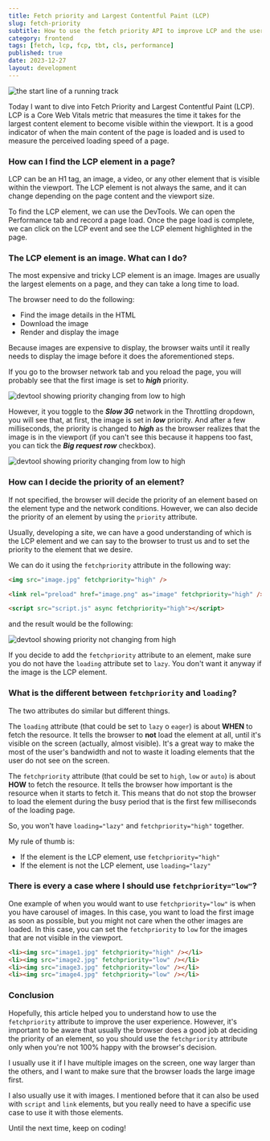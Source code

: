 ```yaml
---
title: Fetch priority and Largest Contentful Paint (LCP)
slug: fetch-priority
subtitle: How to use the fetch priority API to improve LCP and the user experience
category: frontend
tags: [fetch, lcp, fcp, tbt, cls, performance]
published: true
date: 2023-12-27
layout: development
---
```


<script>
  import Image from '$lib/components/Image.svelte';
  import mainImage from '$lib/assets/images/blog/priority.jpg?w=1000&h=600';
  import mainImageWebP from '$lib/assets/images/blog/priority.jpg?w=1000&h=600&format=webp&srcset';
	import PriorityHigh from '$lib/assets/images/blog/priority-high.png?w=1000&h=600';
	import PriorityHighWebP from '$lib/assets/images/blog/priority-high.png?w=1000&h=600&format=webp&srcset';
	import PriorityLowHigh from '$lib/assets/images/blog/priority-low-high.png?w=1000&h=600';
	import PriorityLowHighWebP from '$lib/assets/images/blog/priority-low-high.png?w=1000&h=600&format=webp&srcset';
	import PriorityHighHigh from '$lib/assets/images/blog/priority-high-high.png?w=1000&h=600';
	import PriorityHighHighWebP from '$lib/assets/images/blog/priority-high-high.png?w=1000&h=600&format=webp&srcset';
</script>

<Image
	wepImage={mainImageWebP}
	jpegImage={mainImage}
	alt='the start line of a running track'
	width={1000}
	height={600}
	placeholder='blur'
	classes='mt-6 mb-8 rounded-lg drop-shadow-md'
	loading='eager'
	feedImage=true
/>

Today I want to dive into Fetch Priority and Largest Contentful Paint (LCP). LCP is a Core Web Vitals metric that measures the time it takes for the largest content element to become visible within the viewport. It is a good indicator of when the main content of the page is loaded and is used to measure the perceived loading speed of a page.

### How can I find the LCP element in a page?

LCP can be an H1 tag, an image, a video, or any other element that is visible within the viewport. The LCP element is not always the same, and it can change depending on the page content and the viewport size.

To find the LCP element, we can use the DevTools. We can open the Performance tab and record a page load. Once the page load is complete, we can click on the LCP event and see the LCP element highlighted in the page.

### The LCP element is an image. What can I do?

The most expensive and tricky LCP element is an image. Images are usually the largest elements on a page, and they can take a long time to load.

The browser need to do the following:

- Find the image details in the HTML
- Download the image
- Render and display the image

Because images are expensive to display, the browser waits until it really needs to display the image before it does the aforementioned steps.

If you go to the browser network tab and you reload the page, you will probably see that the first image is set to **_high_** priority.

<Image
wepImage={PriorityHighWebP}
jpegImage={PriorityHigh}
alt='devtool showing priority changing from low to high'
width={1000}
height={600}
placeholder='blur'
classes='mt-6 mb-8 rounded-lg drop-shadow-md'
loading='lazy'
/>

However, it you toggle to the **_Slow 3G_** network in the Throttling dropdown, you will see that, at first, the image is set in **_low_** priority. And after a few milliseconds, the priority is changed to **_high_** as the browser realizes that the image is in the viewport (if you can't see this because it happens too fast, you can tick the **_Big request row_** checkbox).

<Image
wepImage={PriorityLowHighWebP}
jpegImage={PriorityLowHigh}
alt='devtool showing priority changing from low to high'
width={1000}
height={600}
placeholder='blur'
classes='mt-6 mb-8 rounded-lg drop-shadow-md'
loading='lazy'
/>

### How can I decide the priority of an element?

If not specified, the browser will decide the priority of an element based on the element type and the network conditions. However, we can also decide the priority of an element by using the `priority` attribute.

Usually, developing a site, we can have a good understanding of which is the LCP element and we can say to the browser to trust us and to set the priority to the element that we desire.

We can do it using the `fetchpriority` attribute in the following way:

```html
<img src="image.jpg" fetchpriority="high" />

<link rel="preload" href="image.png" as="image" fetchpriority="high" />

<script src="script.js" async fetchpriority="high"></script>
```

and the result would be the following:

<Image
wepImage={PriorityHighHighWebP}
jpegImage={PriorityHighHigh}
alt='devtool showing priority not changing from high'
width={1000}
height={600}
placeholder='blur'
classes='mt-6 mb-8 rounded-lg drop-shadow-md'
loading='lazy'
/>

If you decide to add the `fetchpriority` attribute to an element, make sure you do not have the `loading` attribute set to `lazy`. You don't want it anyway if the image is the LCP element.

### What is the different between `fetchpriority` and `loading`?

The two attributes do similar but different things.

The `loading` attribute (that could be set to `lazy` o `eager`) is about **WHEN** to fetch the resource. It tells the browser to **not** load the element at all, until it's visible on the screen (actually, almost visible). It's a great way to make the most of the user's bandwidth and not to waste it loading elements that the user do not see on the screen.

The `fetchpriority` attribute (that could be set to `high`, `low` or `auto`) is about **HOW** to fetch the resource. It tells the browser how important is the resource when it starts to fetch it. This means that do not stop the browser to load the element during the busy period that is the first few milliseconds of the loading page.

So, you won't have `loading="lazy"` and `fetchpriority="high"` together.

My rule of thumb is:

- If the element is the LCP element, use `fetchpriority="high"`
- If the element is not the LCP element, use `loading="lazy"`

### There is every a case where I should use `fetchpriority="low"`?

One example of when you would want to use `fetchpriority="low"` is when you have carousel of images. In this case, you want to load the first image as soon as possible, but you might not care when the other images are loaded. In this case, you can set the `fetchpriority` to `low` for the images that are not visible in the viewport.

```html
<li><img src="image1.jpg" fetchpriority="high" /></li>
<li><img src="image2.jpg" fetchpriority="low" /></li>
<li><img src="image3.jpg" fetchpriority="low" /></li>
<li><img src="image4.jpg" fetchpriority="low" /></li>
```

### Conclusion

Hopefully, this article helped you to understand how to use the `fetchpriority` attribute to improve the user experience. However, it's important to be aware that usually the browser does a good job at deciding the priority of an element, so you should use the `fetchpriority` attribute only when you're not 100% happy with the browser's decision.

I usually use it if I have multiple images on the screen, one way larger than the others, and I want to make sure that the browser loads the large image first.

I also usually use it with images. I mentioned before that it can also be used with `script` and `link` elements, but you really need to have a specific use case to use it with those elements.

Until the next time, keep on coding!
